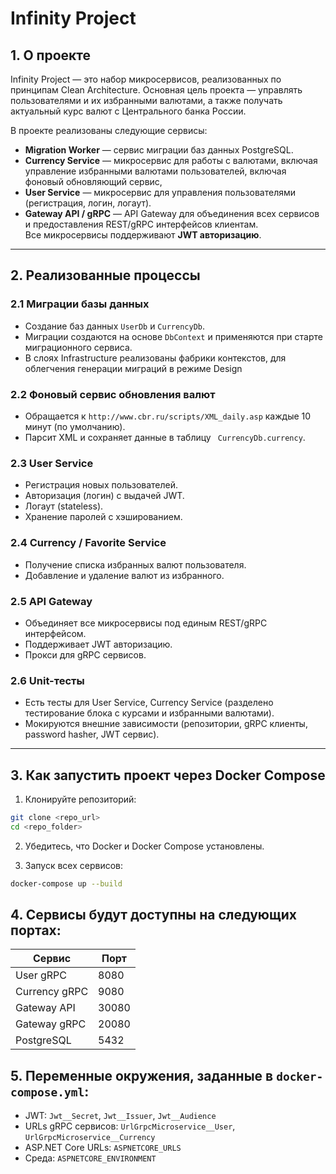 # Infinity Project

## 1. О проекте

Infinity Project — это набор микросервисов, реализованных по принципам Clean Architecture. Основная цель проекта — управлять пользователями и их избранными валютами, а также получать актуальный курс валют с Центрального банка России.  

В проекте реализованы следующие сервисы:  

- **Migration Worker** — сервис миграции баз данных PostgreSQL.  
- **Currency Service** — микросервис для работы с валютами, включая управление избранными валютами пользователей, включая фоновый обновляющий сервис,  
- **User Service** — микросервис для управления пользователями (регистрация, логин, логаут).  
- **Gateway API / gRPC** — API Gateway для объединения всех сервисов и предоставления REST/gRPC интерфейсов клиентам.  
Все микросервисы поддерживают **JWT авторизацию**.
---

## 2. Реализованные процессы

### 2.1 Миграции базы данных
- Создание баз данных `UserDb` и `CurrencyDb`.
- Миграции создаются на основе `DbContext` и применяются при старте миграционного сервиса.
- В слоях Infrastructure реализованы фабрики контекстов, для облегчения генерации миграций в режиме Design

### 2.2 Фоновый сервис обновления валют
- Обращается к `http://www.cbr.ru/scripts/XML_daily.asp` каждые 10 минут (по умолчанию).  
- Парсит XML и сохраняет данные в таблицу ` CurrencyDb.currency`.

### 2.3 User Service
- Регистрация новых пользователей.  
- Авторизация (логин) с выдачей JWT.  
- Логаут (stateless).  
- Хранение паролей с хэшированием.

### 2.4 Currency / Favorite Service
- Получение списка избранных валют пользователя.  
- Добавление и удаление валют из избранного.  

### 2.5 API Gateway
- Объединяет все микросервисы под единым REST/gRPC интерфейсом.  
- Поддерживает JWT авторизацию.  
- Прокси для gRPC сервисов.

### 2.6 Unit-тесты
- Есть тесты для User Service, Currency Service (разделено тестирование блока с курсами и избранными валютами).  
- Мокируются внешние зависимости (репозитории, gRPC клиенты, password hasher, JWT сервис).

---

## 3. Как запустить проект через Docker Compose

1. Клонируйте репозиторий:

```bash
git clone <repo_url>
cd <repo_folder>
```

2. Убедитесь, что Docker и Docker Compose установлены.

3. Запуск всех сервисов:

```bash
docker-compose up --build
```

## 4. Сервисы будут доступны на следующих портах:

| Сервис         | Порт  |
|----------------|-------|
| User gRPC      | 8080  |
| Currency gRPC  | 9080  |
| Gateway API    | 30080 |
| Gateway gRPC   | 20080 |
| PostgreSQL     | 5432  |

## 5. Переменные окружения, заданные в `docker-compose.yml`:

- JWT: `Jwt__Secret`, `Jwt__Issuer`, `Jwt__Audience`
- URLs gRPC сервисов: `UrlGrpcMicroservice__User`, `UrlGrpcMicroservice__Currency`
- ASP.NET Core URLs: `ASPNETCORE_URLS`
- Среда: `ASPNETCORE_ENVIRONMENT`
